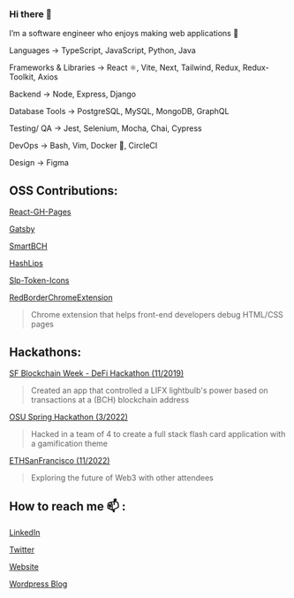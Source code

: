 ### Hi there 👋

I’m a software engineer who enjoys making web applications 🌱 

Languages → TypeScript, JavaScript, Python, Java

Frameworks & Libraries → React ⚛️, Vite, Next, Tailwind, Redux, Redux-Toolkit, Axios

Backend → Node, Express, Django

Database Tools → PostgreSQL, MySQL, MongoDB, GraphQL

Testing/ QA → Jest, Selenium, Mocha, Chai, Cypress

DevOps → Bash, Vim, Docker 🐋, CircleCI

Design → Figma

## OSS Contributions:

[React-GH-Pages](https://github.com/gitname/react-gh-pages)

[Gatsby](https://github.com/gatsbyjs/gatsby)

[SmartBCH](https://github.com/smartbch/smartbch)

[HashLips](https://github.com/HashLips/generative-art-node)

[Slp-Token-Icons](https://github.com/kosinusbch/slp-token-icons)


[RedBorderChromeExtension](https://chrome.google.com/webstore/detail/red-border-chrome-extensi/cgbdhepdbbcdfdlopicohifabajofjbg?hl=en)
> Chrome extension that helps front-end developers debug HTML/CSS pages

## Hackathons:

[SF Blockchain Week - DeFi Hackathon (11/2019)](https://adnjoo.github.io/posts/2020/post-1-wk12-hackathon/)
> Created an app that controlled a LIFX lightbulb's power based on transactions at a (BCH) blockchain address

[OSU Spring Hackathon (3/2022)](https://devpost.com/software/flash-card-application)
> Hacked in a team of 4 to create a full stack flash card application with a gamification theme

[ETHSanFrancisco (11/2022)](https://sf.ethglobal.com/)
> Exploring the future of Web3 with other attendees

## How to reach me 📫 :

[LinkedIn](https://www.linkedin.com/in/adnjoo/)

[Twitter](https://www.twitter.com/adnjoo/)

[Website](https://adnjoo.com/)

[Wordpress Blog](https://adnjoo.wordpress.com/)
